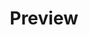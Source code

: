 <h1 align="center">Preview</h1>

<h3 align="center>Dashboard</h3>

<kbd>
  <img src="https://user-images.githubusercontent.com/59105868/215405980-a25f45f9-7807-4480-a116-f355e1b15b51.png" />
</kbd>

<h3 align="center>Code</h3>

<kbd>
  <img src="https://user-images.githubusercontent.com/59105868/215406284-7e9e0281-4293-406a-8e1b-cf4b7266a059.png" />
</kbd>
